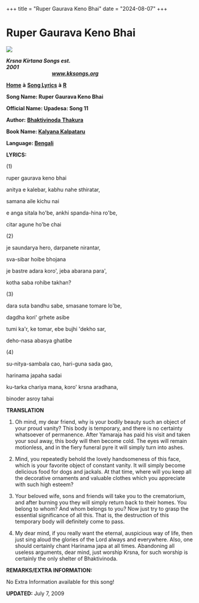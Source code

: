 +++
title = "Ruper Gaurava Keno Bhai"
date = "2024-08-07"
+++

# Ruper Gaurava Keno Bhai
**[![](http://kksongs.org/image_files/image002.jpg)](http://kksongs.org/)**

**_Krsna_** **_Kirtana Songs est. 2001_**                                                                                                                                                      **_www.kksongs.org_**

**[Home](http://kksongs.org/)** **à** **[Song Lyrics](http://kksongs.org/lyrics.html)** **à** **[R](http://kksongs.org/songs/song_r.html)**

**Song Name: Ruper Gaurava Keno Bhai**

**Official Name: Upadesa: Song 11**

**Author:** [**Bhaktivinoda** **Thakura**](http://kksongs.org/authors/list/bhaktivinoda.html)

**Book Name: [Kalyana Kalpataru](http://kksongs.org/authors/kalyanakalpataru.html)**

**Language: [Bengali](http://kksongs.org/language/list/bengali.html)**

**LYRICS:**

(1)

ruper gaurava keno bhai

anitya e kalebar, kabhu nahe sthiratar,

samana aile kichu nai

e anga sitala ho'be, ankhi spanda-hina ro'be,

citar agune ho'be chai

(2)

je saundarya hero, darpanete nirantar,

sva-sibar hoibe bhojana

je bastre adara koro', jeba abarana para',

kotha saba rohibe takhan?

(3)

dara suta bandhu sabe, smasane tomare lo'be,

dagdha kori' grhete asibe

tumi ka'r, ke tomar, ebe bujhi 'dekho sar,

deho-nasa abasya ghatibe

(4)

su-nitya-sambala cao, hari-guna sada gao,

harinama japaha sadai

ku-tarka chariya mana, koro' krsna aradhana,

binoder asroy tahai

**TRANSLATION**

1) Oh mind, my dear friend, why is your bodily beauty such an object of your proud vanity? This body is temporary, and there is no certainty whatsoever of permanence. After Yamaraja has paid his visit and taken your soul away, this body will then become cold. The eyes will remain motionless, and in the fiery funeral pyre it will simply turn into ashes.

2) Mind, you repeatedly behold the lovely handsomeness of this face, which is your favorite object of constant vanity. It will simply become delicious food for dogs and jackals. At that time, where will you keep all the decorative ornaments and valuable clothes which you appreciate with such high esteem?

3) Your beloved wife, sons and friends will take you to the crematorium, and after burning you they will simply return back to their homes. You belong to whom? And whom belongs to you? Now just try to grasp the essential significance of all this. That is, the destruction of this temporary body will definitely come to pass.

4) My dear mind, if you really want the eternal, auspicious way of life, then just sing aloud the glories of the Lord always and everywhere. Also, one should certainly chant Harinama japa at all times. Abandoning all useless arguments, dear mind, just worship Krsna, for such worship is certainly the only shelter of Bhaktivinoda.

**REMARKS/EXTRA INFORMATION:**

No Extra Information available for this song!

**UPDATED:** July 7, 2009